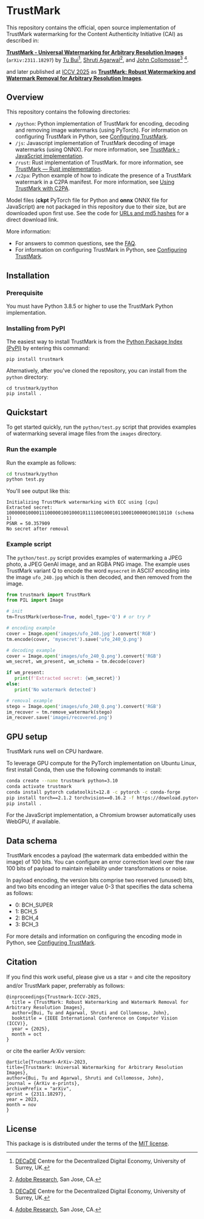 # TrustMark

This repository contains the official, open source implementation of TrustMark watermarking for the Content Authenticity Initiative (CAI) as described in:

[**TrustMark - Universal Watermarking for Arbitrary Resolution Images**](https://arxiv.org/abs/2311.18297) (`arXiv:2311.18297`) by [Tu Bui](https://www.surrey.ac.uk/people/tu-bui)[^1], [Shruti Agarwal](https://research.adobe.com/person/shruti-agarwal/)[^2], and [John Collomosse](https://www.collomosse.com)[^1] [^2].

and later published at [ICCV 2025](https://iccv.thecvf.com/virtual/2025/poster/1714) as [**TrustMark: Robust Watermarking and Watermark Removal for Arbitrary Resolution Images**](https://collomosse.com/pubs/Bui-ICCV-2025.pdf).

[^1]: [DECaDE](https://decade.ac.uk/) Centre for the Decentralized Digital Economy, University of Surrey, UK.

[^2]: [Adobe Research](https://research.adobe.com/), San Jose, CA.

## Overview

This repository contains the following directories:

- `/python`: Python implementation of TrustMark for encoding, decoding and removing image watermarks (using PyTorch). For information on configuring TrustMark in Python, see [Configuring TrustMark](python/CONFIG.md). 
- `/js`: Javascript implementation of TrustMark decoding of image watermarks (using ONNX).  For more information, see [TrustMark - JavaScript implementation](js/README.md).
- `/rust`: Rust implementation of TrustMark. for more information, see [TrustMark — Rust implementation](rust/README.md).
- `/c2pa`: Python example of how to indicate the presence of a TrustMark watermark in a C2PA manifest. For more information, see [Using TrustMark with C2PA](c2pa/README.md).

Model files (**ckpt** PyTorch file for Python and **onnx** ONNX file for JavaScript) are not packaged in this repository due to their size, but are downloaded upon first use.  See the code for [URLs and md5 hashes](https://github.com/adobe/trustmark/blob/4ef0dde4abd84d1c6873e7c5024482f849db2c73/python/trustmark/trustmark.py#L30) for a direct download link.

More information:

- For answers to common questions, see the [FAQ](FAQ.md).
- For information on configuring TrustMark in Python, see [Configuring TrustMark](python/CONFIG.md).

## Installation

### Prerequisite

You must have Python 3.8.5 or higher to use the TrustMark Python implementation.

### Installing from PyPI

The easiest way to install TrustMark is from the [Python Package Index (PyPI)](https://pypi.org/project/trustmark/) by entering this command:

```
pip install trustmark
```

Alternatively, after you've cloned the repository, you can install from the `python` directory:

```
cd trustmark/python
pip install .
```

## Quickstart

To get started quickly, run the `python/test.py` script that provides examples of watermarking several 
image files from the `images` directory. 

### Run the example

Run the example as follows:

```sh
cd trustmark/python
python test.py
```

You'll see output like this:

```
Initializing TrustMark watermarking with ECC using [cpu]
Extracted secret: 1000000100001110000010010001011110010001011000100000100110110 (schema 1)
PSNR = 50.357909
No secret after removal
```

### Example script

The `python/test.py` script provides examples of watermarking a JPEG photo, a JPEG GenAI image, and an RGBA PNG image. The example uses TrustMark variant Q to encode the word `mysecret` in ASCII7 encoding into the image `ufo_240.jpg` which is then decoded, and then removed from the image.

```python
from trustmark import TrustMark
from PIL import Image

# init
tm=TrustMark(verbose=True, model_type='Q') # or try P

# encoding example
cover = Image.open('images/ufo_240.jpg').convert('RGB')
tm.encode(cover, 'mysecret').save('ufo_240_Q.png')

# decoding example
cover = Image.open('images/ufo_240_Q.png').convert('RGB')
wm_secret, wm_present, wm_schema = tm.decode(cover)

if wm_present:
   print(f'Extracted secret: {wm_secret}')
else:
   print('No watermark detected')

# removal example
stego = Image.open('images/ufo_240_Q.png').convert('RGB')
im_recover = tm.remove_watermark(stego)
im_recover.save('images/recovered.png')
```

## GPU setup

TrustMark runs well on CPU hardware.  

To leverage GPU compute for the PyTorch implementation on Ubuntu Linux, first install Conda, then use the following commands to install:

```sh
conda create --name trustmark python=3.10
conda activate trustmark
conda install pytorch cudatoolkit=12.8 -c pytorch -c conda-forge
pip install torch==2.1.2 torchvision==0.16.2 -f https://download.pytorch.org/whl/torch_stable.html
pip install .
```

For the JavaScript implementation, a Chromium browser automatically uses WebGPU, if available.

## Data schema

TrustMark encodes a payload (the watermark data embedded within the image) of 100 bits.
You can configure an error correction level over the raw 100 bits of payload to maintain reliability under transformations or noise. 

In payload encoding, the version bits comprise two reserved (unused) bits, and two bits encoding an integer value 0-3 that specifies the data schema as follows: 
- 0: BCH_SUPER
- 1: BCH_5
- 2: BCH_4
- 3: BCH_3

For more details and information on configuring the encoding mode in Python, see [Configuring TrustMark](python/CONFIG.md). 

## Citation

If you find this work useful, please give us a star ⭐ and cite the repository and/or TrustMark paper, preferrably as follows:
```
@inproceedings{Trustmark-ICCV-2025,
  title = {TrustMark: Robust Watermarking and Watermark Removal for Arbitrary Resolution Images},
  author={Bui, Tu and Agarwal, Shruti and Collomosse, John},
  booktitle = {IEEE International Conference on Computer Vision (ICCV)},
  year = {2025},
  month = oct
}
```
or cite the earlier ArXiv version:
```
@article{Trustmark-ArXiv-2023,
title={Trustmark: Universal Watermarking for Arbitrary Resolution Images},
author={Bui, Tu and Agarwal, Shruti and Collomosse, John},
journal = {ArXiv e-prints},
archivePrefix = "arXiv",
eprint = {2311.18297},
year = 2023,
month = nov
}
```

## License 

This package is is distributed under the terms of the [MIT license](https://github.com/adobe/trustmark/blob/main/LICENSE).

